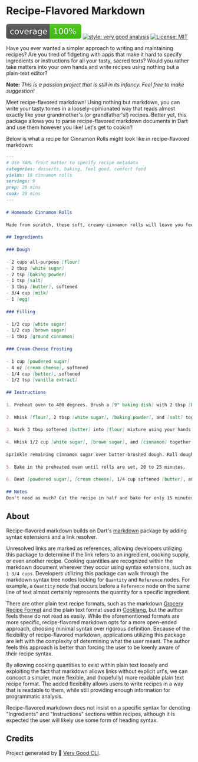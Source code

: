 # Recipe-Flavored Markdown

![Coverage][coverage-badge] [![style: very good analysis][very_good_analysis_badge]][very_good_analysis_link] [![License: MIT][license_badge]][license_link]

Have you ever wanted a simpler approach to writing and maintaining recipes? Are you tired of fidgeting with apps that make it hard to specify ingredients or instructions for all your tasty, sacred texts? Would you rather take matters into your own hands and write recipes using nothing but a plain-text editor?

**Note:** *This is a passion project that is still in its infancy. Feel free to make suggestion!*

Meet recipe-flavored markdown! Using nothing but markdown, you can write your tasty tomes in a loosely-opinionated way that reads almost exactly like your grandmother's (or grandfather's!) recipes. Better yet, this package allows you to parse recipe-flavored markdown documents in Dart and use them however you like! Let's get to cookin'!

Below is what a recipe for Cinnamon Rolls might look like in recipe-flavored markdown: 

```markdown
---
# Use YAML front matter to specify recipe metadata
categories: desserts, baking, feel good, comfort food
yields: 18 cinnamon rolls
servings: 9
prep: 20 mins
cook: 20 mins
---

# Homemade Cinnamon Rolls

Made from scratch, these soft, creamy cinnamon rolls will leave you feeling happy and satisfied, even on the coldest winter nights. Pour over a generous, sugary glaze for the warm, comforting snack you know you deserve!

## Ingredients

### Dough

- 2 cups all-purpose [flour]
- 2 tbsp [white sugar]
- 2 tsp [baking powder]
- 1 tsp [salt]
- 3 tbsp [butter], softened
- 3/4 cup [milk]
- 1 [egg]

### Filling

- 1/2 cup [white sugar]
- 1/2 cup [brown sugar]
- 1 tbsp [ground cinnamon]

### Cream Cheese Frosting

- 1 cup [powdered sugar]
- 4 oz [cream cheese], softened
- 1/4 cup [butter], softened
- 1/2 tsp [vanilla extract]

## Instructions

1. Preheat oven to 400 degrees. Brush a [9" baking dish] with 2 tbsp [butter].

2. Whisk [flour], 2 tbsp [white sugar], [baking powder], and [salt] together in a large bowl.

3. Work 3 tbsp softened [butter] into [flour] mixture using your hands. Beat [milk] and [egg] together in another bowl; pour into flour-butter mixture and stir with a spatula until a soft dough forms.

4. Whisk 1/2 cup [white sugar], [brown sugar], and [cinnamon] together in a small bowl. Sprinkle 1/2 of the cinnamon sugar mixture in the bottom of the prepared baking dish.

Sprinkle remaining cinnamon sugar over butter-brushed dough. Roll dough around filling to form a log; cut log into 18 rolls and place rolls in the prepared baking dish.

5. Bake in the preheated oven until rolls are set, 20 to 25 minutes.

6. Beat [powdered sugar], [cream cheese], 1/4 cup softened [butter], and [vanilla extract] together in a bowl until frosting is smooth. Top hot cinnamon rolls with cream cheese frosting.

## Notes
Don't need as much? Cut the recipe in half and bake for only 15 minutes!
```

## About

Recipe-flavored markdown builds on Dart's [markdown] package by adding syntax extensions and a link resolver.

Unresolved links are marked as references, allowing developers utilizing this package to determine if the link refers to an ingredient, cooking supply, or even another recipe. Cooking quantities are recognized within the markdown document wherever they occur using syntax extensions, such as `1 3/4 cups`. Developers utilizing this package can walk through the markdown syntax tree nodes looking for `Quantity` and `Reference` nodes. For example, a `Quantity` node that occurs before a `Reference` node on the same line of text almost certainly represents the quantity for a specific ingredient.

There are other plain text recipe formats, such as the markdown [Grocery Recipe Format] and the plain text format used in [Cooklang], but the author feels these do not read as easily. While the aforementioned formats are more specific, recipe-flavored markdown opts for a more open-ended approach, choosing minimal syntax over rigorous definition. Because of the flexibility of recipe-flavored markdown, applications utilizing this package are left with the complexity of determining what the user meant. The author feels this approach is better than forcing the user to be keenly aware of their recipe syntax. 

By allowing cooking quantities to exist within plain text loosely and exploiting the fact that markdown allows links without explicit url's, we can concoct a simpler, more flexible, and (hopefully) more readable plain text recipe format. The added flexibility allows users to write recipes in a way that is readable to them, while still providing enough information for programmatic analysis.

Recipe-flavored markdown does not insist on a specific syntax for denoting "Ingredients" and "Instructions" sections within recipes, although it is expected the user will likely use some form of heading syntax.

## Credits

Project generated by 🦄 [Very Good CLI].

[coverage-badge]: coverage_badge.svg
[license_badge]: https://img.shields.io/badge/license-MIT-blue.svg
[license_link]: https://opensource.org/licenses/MIT
[very_good_analysis_badge]: https://img.shields.io/badge/style-very_good_analysis-B22C89.svg
[very_good_analysis_link]: https://pub.dev/packages/very_good_analysis
[markdown]: https://pub.dev/packages/markdown
[Very Good CLI]: https://pub.dev/packages/very_good_cli
[Grocery Recipe Format]: https://github.com/cnstoll/Grocery-Recipe-Format
[Cooklang]: https://cooklang.org/docs/spec/
